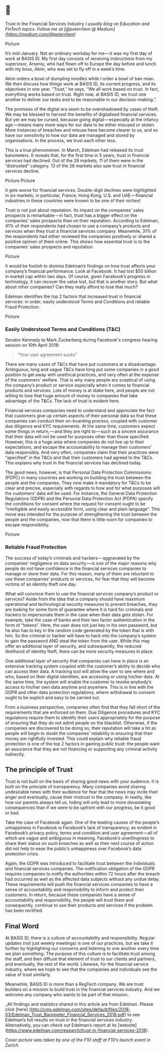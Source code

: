 # :open_hands: 
Trust in the Financial Services Industry
_I usually blog on Education and FinTech topics. Follow me at [@peterrliem @ Medium] (https://medium.com/@peterrliem)_

Picture

It’s mid-January. Not an ordinary workday for me — it was my first day of work at BASIS ID. My first day consists of receiving instructions from my supervisor, Arseniy, who had flown off to Europe the day before and lunch with my boss, Akim, who was set to fly off in a week’s time.

Akim orders a bowl of dumpling noodles while I order a bowl of ban mian. We then discuss how things work at BASIS ID, its current progress, and its objectives in one year. “Trust,” he says, “We all work based on trust. In fact, everything works based on trust. Right now, at BASIS ID, we trust one another to deliver our tasks and to be reasonable in our decision-making.”.

The promises of the digital era seem to be overshadowed by cases of theft. We may be blessed to harvest the benefits of digitalised financial services. But yet we may be cursed, because going digital — especially at the infancy age — means many more ways for our data to be either misused or stolen. More instances of breaches and misuse have become clearer to us, and so have our sensitivity to how our data are managed and stored by organisations. In the process, we trust each other less.

This is a true phenomenon. In March, Edelman had released its trust barometers. It reveals that, for the first time in 5 years, trust in financial services had declined. Out of the 28 markets, 11 of them were in the “distrusted” category. 13 of the 28 markets also saw trust in financial services decline.

Picture
Picture

It gets worse for financial services. Double-digit declines were highlighted in six markets, in particular, France, Hong Kong, U.S. and UAE — financial industries in these countries were known to be one of their niches!

Trust is not just about reputation. Its impact on the companies’ sales prospects is remarkable — in fact, trust has a bigger effect on the companies’ sales prospects than on their reputation. According to Edelman, 41% of their respondents had chosen to use a company’s products and services when they trust a financial services company. Meanwhile, 31% of the respondents had either reviewed the companies positively or shared a positive opinion of them online. This shows how essential trust is to the companies’ sales prospects and reputation.

Picture 

It would be foolish to dismiss Edelman’s findings on how trust affects your company’s financial performance. Look at Facebook. It had lost $50 billion in market cap within two days. Of course, given Facebook’s progress in technology, it can recover the value lost, but that is another story. But what about other companies? Can they really afford to lose that much?

Edelman identifies the top 2 factors that increased trust in financial services: in order; easily understood Terms and Conditions and reliable Fraud Protection.

Picture

### Easily Understood Terms and Conditions (T&C)
Senator Kennedy to Mark Zuckerberg during Facebook's congress hearing session on 10th April 2018:
> "Your user agreement sucks" 

There are many cases of T&Cs that have put customers at a disadvantage. Ambiguous, long and vague T&Cs have long put some companies in a good position to get away with unethical practices, and very often at the expense of the customers’ welfare. That is why many people are sceptical of using the company’s product or service especially when it comes to financial products and services. Lots of money is at stake here, and people are not willing to lose that huge amount of money to companies that take advantage of the T&Cs. The lack of trust is evident here.

Financial services companies need to understand and appreciate the fact that customers give up certain aspects of their personal data so that these companies can conduct their on-boarding process, coupled with customer due diligence and KYC requirements. At the same time, customers expect some things in return, — and they are right to — such as a sincere assurance that their data will not be used for purposes other than those specified. However, this is a huge area where companies do not live up to their expectations, and escape the accountability to manage their customers’ data responsibly. And very often, companies claim that their practices were “specified” in the T&Cs and that their customers had agreed to the T&Cs. This explains why trust in the financial services has declined today.

The good news, however, is that Personal Data Protection Commissions (PDPC) in many countries are working on building the trust between the people and the companies. They now make it mandatory for T&Cs to be clear and precise, especially with regards to how and for what purposes will the customers’ data will be used. For instance, the General Data Protection Regulations (GDPR) and the Personal Data Protection Act (PDPA) specify the conditions for consent where the request for consent ought to be “intelligible and easily accessible form, using clear and plain language”. This move was intended for the purpose of strengthening the trust between the people and the companies, now that there is little room for companies to escape responsibility.

Picture

### Reliable Fraud Protection

The success of today’s criminals and hackers — aggravated by the companies’ negligence on data security — is one of the major reasons why people do not have confidence in the financial services companies to manage or store their data. For this reason, many of them are reluctant to use these companies’ products or services, for fear that they will become victims of an identity theft one day.

What will convince them to use the financial services company’s product or services? Aside from the idea that a company should have maximum operational and technological security measures to prevent breaches, they are looking for some form of guarantee where it is hard for criminals and hackers to impersonate them in the case when their data gets stolen. For example, take the case of banks and their two factor authentication in the form of “tokens”. Here, the user does not just key in his own password, but he also has to key in the random code generated by the token that is with him. So the criminal or hacker will have to hack into the company’s system to gain the password AND steal the token from the user. While this may offer an additional layer of security, and subsequently, the reduced likelihood of identity theft, there can be more security measures in place.

One additional layer of security that companies can have in place is an extensive tracking system coupled with the customer’s ability to decide who can access their data. A tracking tool will allow the user to see where and who, based on their digital identities, are accessing or using his/her data. At the same time, the system will enable the customer to revoke anybody’s access to his/her own data anytime and anywhere. This is in line with the GDPR and other data protection regulations, where withdrawal to consent ought to be explicit and easy to be carried out.

From a business perspective, companies often find that they fall short of the requirements that are enforced on them. Due Diligence procedures and KYC regulations require them to identify their users appropriately for the purpose of ensuring that they do not admit people on the blacklist. Otherwise, if the companies are discovered to be doing so, their reputation will take a hit as people will begin to doubt the companies’ reliability in ensuring that their money are rightfully invested. This could explain why reliable fraud protection is one of the top 2 factors in gaining public trust: the people want an assurance that they are not financing or supporting any criminal activity indirectly.

## The principle of Trust
Trust is not built on the basis of sharing good news with your audience. It is built on the principle of transparency. Many companies avoid sharing undesirable news with their audience for fear that the news may incite their anger and eventually, cause their mistrust in the company. In reality, like how our parents always tell us, hiding will only lead to more devastating consequences than if we were to be upfront with our progress, be it good or bad.

Take the case of Facebook again. One of the leading causes of the people’s unhappiness in Facebook is Facebook’s lack of transparency, as evident in Facebook’s privacy policy, terms and condition and user agreement — all of which are vague and ambiguous in meaning. Facebook’s unwillingness to share their status on such breaches as well as their next course of action did not help to ease the public’s unhappiness over Facebook’s data protection crisis.

Again, the GDPR was introduced to facilitate trust between the individuals and financial services companies. The notification obligation of the GDPR requires companies to notify the authorities within 72 hours after the breach had occurred as well as the affected data subjects without any undue delay. These requirements will push the financial services companies to have a sense of accountability and responsibility to inform and protect their customers. In return, because these companies have a sense of accountability and responsibility, the people will trust them and consequently, continue to use their products and services if the problem has been rectified.

## Final Word

At BASIS ID, there is a culture of accountability and responsibility. Regular updates (not just weekly meetings) is one of our practices, but we take it further by highlighting our concerns and listening to one another every time we plan something. The purpose of this culture is to facilitate trust among the staff, and then diffuse that element of trust to our clients and partners, and eventually, the rest of the world. Likewise, for the financial service industry, where we hope to see that the companies and individuals see the value of trust similarly.

Meanwhile, BASIS ID is more than a RegTech company. We are trust builders on a mission to build trust in the financial services industry. And we welcome any company who wants to be part of that mission.

_All findings and statistics shared in this article are from Edelman. Please click [here] (http://cms.edelman.com/sites/default/files/2018-03/Edelman_Trust_Barometer_Financial_Services_2018.pdf) to see Edelman’s full results on trust in the financial services industry. Alternatively, you can check out Edelman’s report at its [website] (https://www.edelman.com/research/trust-in-financial-services-2018).

_Cover picture was taken by one of the F10 staff at F10’s launch event in Zurich._
